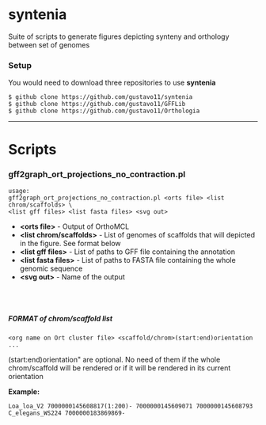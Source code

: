# syntenia
Suite of scripts to generate figures depicting synteny and orthology between set of genomes


### Setup
You would need to download three repositories to use **syntenia**

```
$ github clone https://github.com/gustavo11/syntenia
$ github clone https://github.com/gustavo11/GFFLib
$ github clone https://github.com/gustavo11/Orthologia
```

-----

# Scripts

### **gff2graph_ort_projections_no_contraction.pl**
```
usage:
gff2graph_ort_projections_no_contraction.pl <orts file> <list chrom/scaffolds> \
<list gff files> <list fasta files> <svg out>
```

* **\<orts file\>** -  Output of OrthoMCL
* **\<list chrom/scaffolds\>** - List of genomes of scaffolds that will depicted in the figure. See format below
* **\<list gff files\>** - List of paths to GFF file containing the annotation
* **\<list fasta files\>** - List of paths to FASTA file containing the whole genomic sequence
* **\<svg out\>** - Name of the output
<BR>
<BR>

##### FORMAT of chrom/scaffold list
```
<org name on Ort cluster file> <scaffold/chrom>(start:end)orientation ...
```
(start:end)orientation" are optional. No need of them if the whole chrom/scaffold will be rendered or if it will be rendered in its current orientation

**Example:**
```
Loa_loa_V2 7000000145608817(1:200)- 7000000145609071 7000000145608793
C_elegans_WS224 7000000183869869-
```


